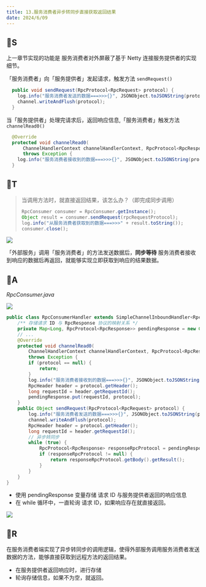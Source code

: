```yaml
---
title: 13.服务消费者异步转同步直接获取返回结果
date: 2024/6/09
---
```

## 🍈S

上一章节实现的功能是 服务消费者对外屏蔽了基于 Netty 连接服务提供者的实现细节。

「服务消费者」向「服务提供者」发起请求，触发方法 `sendRequest()`

```java
  public void sendRequest(RpcProtocol<RpcRequest> protocol) {
    log.info("服务消费者发送的数据===>>>{}", JSONObject.toJSONString(protocol));
    channel.writeAndFlush(protocol);
  }
```

当「服务提供者」处理完请求后，返回响应信息,「服务消费者」触发方法 `channelRead0()`

```java
  @Override
  protected void channelRead0(
      ChannelHandlerContext channelHandlerContext, RpcProtocol<RpcResponse> protocol)
      throws Exception {
    log.info("服务消费者接收到的数据===>>>{}", JSONObject.toJSONString(protocol));
  }
```

## 🍈T

> 当调用方法时，就直接返回结果，该怎么办？（即完成同步调用）
>
> ```java
> RpcConsumer consumer = RpcConsumer.getInstance();
> Object result = consumer.sendRequest(rpcRequestProtocol);
> log.info("从服务消费者获取到的数据===>>>" + result.toString());
> consumer.close();
> ```

<img src="https://doublew2w-myblogimages.oss-cn-hangzhou.aliyuncs.com/img/202406092337116.png"/>

「外部服务」调用「服务消费者」的方法发送数据后，**同步等待** 服务消费者接收到响应的数据后再返回，就能够实现立即获取到响应的结果数据。

## 🍈A

*RpcConsumer.java*

<img src="https://doublew2w-myblogimages.oss-cn-hangzhou.aliyuncs.com/img/202406092346983.png"/>

```java
public class RpcConsumerHandler extends SimpleChannelInboundHandler<RpcProtocol<RpcResponse>> {
    /** 存储请求 ID 与 RpcResponse 协议的映射关系 */
    private Map<Long, RpcProtocol<RpcResponse>> pendingResponse = new ConcurrentHashMap<>();
    // ...
    @Override
    protected void channelRead0(
        ChannelHandlerContext channelHandlerContext, RpcProtocol<RpcResponse> protocol)
        throws Exception {
        if (protocol == null) {
            return;
        }
        log.info("服务消费者接收到的数据===>>>{}", JSONObject.toJSONString(protocol));
        RpcHeader header = protocol.getHeader();
        long requestId = header.getRequestId();
        pendingResponse.put(requestId, protocol);
    }
    public Object sendRequest(RpcProtocol<RpcRequest> protocol) {
        log.info("服务消费者发送的数据===>>>{}", JSONObject.toJSONString(protocol));
        channel.writeAndFlush(protocol);
        RpcHeader header = protocol.getHeader();
        long requestId = header.getRequestId();
        // 异步转同步
        while (true) {
            RpcProtocol<RpcResponse> responseRpcProtocol = pendingResponse.remove(requestId);
            if (responseRpcProtocol != null) {
                return responseRpcProtocol.getBody().getResult();
            }
        }
    }
}
```

- 使用 pendingResponse 变量存储 请求 ID 与服务提供者返回的响应信息
- 在 while 循环中，一直轮询 请求 ID，如果响应存在就直接返回。

<img src="https://doublew2w-myblogimages.oss-cn-hangzhou.aliyuncs.com/img/202406092350919.png"/>

## 🍈R

在服务消费者端实现了异步转同步的调用逻辑，使得外部服务调用服务消费者发送数据的方法，能够直接获取到远程方法的返回结果。

- 在服务提供者返回响应时，进行存储
- 轮询存储信息，如果不为空，就返回。

